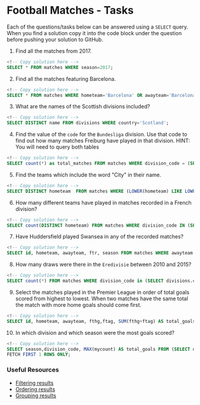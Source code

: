 # Football Matches - Tasks

Each of the questions/tasks below can be answered using a `SELECT` query. When you find a solution copy it into the code block under the question before pushing your solution to GitHub.

1) Find all the matches from 2017.

```sql
<!-- Copy solution here -->
SELECT * FROM matches WHERE season=2017; 

```

2) Find all the matches featuring Barcelona.

```sql
<!-- Copy solution here -->
SELECT * FROM matches WHERE hometeam='Barcelona' OR awayteam='Barcelona';

```

3) What are the names of the Scottish divisions included?

```sql
<!-- Copy solution here -->
SELECT DISTINCT name FROM divisions WHERE country='Scotland';

```

4) Find the value of the `code` for the `Bundesliga` division. Use that code to find out how many matches Freiburg have played in that division. HINT: You will need to query both tables

```sql
<!-- Copy solution here -->
SELECT count(*) as total_matches FROM matches WHERE division_code = (SELECT divisions.code FROM divisions WHERE divisions.name='Bundesliga') AND (awayteam='Freiburg' OR hometeam='Freiburg');
```

5) Find the teams which include the word "City" in their name. 

```sql
<!-- Copy solution here -->
SELECT DISTINCT hometeam  FROM matches WHERE (LOWER(hometeam) LIKE LOWER('%City%'));

```

6) How many different teams have played in matches recorded in a French division?

```sql
<!-- Copy solution here -->
SELECT count(DISTINCT hometeam) FROM matches WHERE division_code IN (SELECT divisions.code FROM divisions WHERE divisions.country='France');

```

7) Have Huddersfield played Swansea in any of the recorded matches?

```sql
<!-- Copy solution here -->
SELECT id, hometeam, awayteam, ftr, season FROM matches WHERE awayteam IN ('Huddersfield','Swansea') AND hometeam IN ('Swansea','Huddersfield') ORDER BY season DESC;

```

8) How many draws were there in the `Eredivisie` between 2010 and 2015?

```sql
<!-- Copy solution here -->
SELECT count(*) FROM matches WHERE division_code in (SELECT divisions.code FROM divisions WHERE divisions.name='Eredivisie') AND ftr='D' AND season < 2016 AND season > 2009 ;

```

9) Select the matches played in the Premier League in order of total goals scored from highest to lowest. When two matches have the same total the match with more home goals should come first.

```sql
<!-- Copy solution here -->
SELECT id, hometeam, awayteam, fthg,ftag, SUM(fthg+ftag) AS total_goals FROM matches WHERE division_code=(SELECT divisions.code FROM divisions WHERE divisions.name='Premier League') GROUP BY id, hometeam, awayteam, fthg,ftag ORDER BY total_goals DESC,fthg DESC;


```

10) In which division and which season were the most goals scored?

```sql
<!-- Copy solution here -->
SELECT season,division_code, MAX(mycount) AS total_goals FROM (SELECT division_code,season, SUM(fthg+ftag) as mycount FROM matches GROUP BY division_code, season order by division_code, season DESC) AS mycount GROUP BY division_code, season ORDER BY total_goals DESC 
FETCH FIRST 1 ROWS ONLY;

```

### Useful Resources

- [Filtering results](https://www.w3schools.com/sql/sql_where.asp)
- [Ordering results](https://www.w3schools.com/sql/sql_orderby.asp)
- [Grouping results](https://www.w3schools.com/sql/sql_groupby.asp)